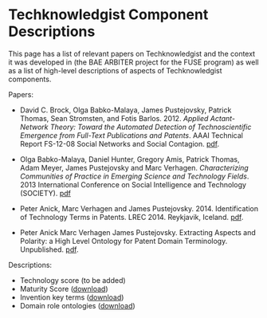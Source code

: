 # Techknowledgist Component Descriptions


This page has a list of relevant papers on Techknowledgist and the context it was developed in (the BAE ARBITER project for the FUSE program) as well as a list of high-level descriptions of aspects of Techknowledgist components. 

Papers:

- David C. Brock, Olga Babko-Malaya, James Pustejovsky, Patrick Thomas, Sean Stromsten, and Fotis Barlos. 2012. _Applied Actant-Network Theory: Toward the Automated Detection of Technoscientific Emergence from Full-Text Publications and Patents_. AAAI Technical Report FS-12-08 Social Networks and Social Contagion. [pdf](papers/5577-23897-1-PB.pdf).

- Olga Babko-Malaya, Daniel Hunter, Gregory Amis, Patrick Thomas, Adam Meyer, James Pustejovsky and Marc Verhagen. _Characterizing Communities of Practice in Emerging Science and Technology Fields_. 2013 International Conference on Social Intelligence and Technology (SOCIETY). [pdf](papers/CommunityOfPractice.pdf)

- Peter Anick, Marc Verhagen and James Pustejovsky. 2014. Identification of Technology Terms in Patents. LREC 2014. Reykjavik, Iceland. [pdf](papers/technology_identification.pdf).

- Peter Anick Marc Verhagen James Pustejovsky. Extracting Aspects and Polarity: a High Level Ontology for Patent Domain Terminology. Unpublished. [pdf](papers/coling2014_submission.pdf).

Descriptions:

- Technology score (to be added)
- Maturity Score ([download](MaturityScore.docx))
- Invention key terms ([download](InventionKeyTerms.docx))
- Domain role ontologies ([download](DomainRoleOntologies))
